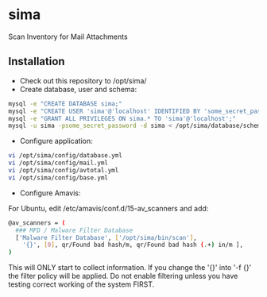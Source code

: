 # sima
Scan Inventory for Mail Attachments


## Installation

- Check out this repository to /opt/sima/
- Create database, user and schema:

```bash
mysql -e "CREATE DATABASE sima;"
mysql -e "CREATE USER 'sima'@'localhost' IDENTIFIED BY 'some_secret_password';"
mysql -e "GRANT ALL PRIVILEGES ON sima.* TO 'sima'@'localhost';"
mysql -u sima -psome_secret_password -d sima < /opt/sima/database/schema.sql
```

- Configure application:

```bash
vi /opt/sima/config/database.yml
vi /opt/sima/config/mail.yml
vi /opt/sima/config/avtotal.yml
vi /opt/sima/config/base.yml
```

- Configure Amavis:

For Ubuntu, edit /etc/amavis/conf.d/15-av_scanners and add:

```bash
@av_scanners = (
  ### MFD / Malware Filter Database
  ['Malware Filter Database', ['/opt/sima/bin/scan'],
    '{}', [0], qr/Found bad hash/m, qr/Found bad hash (.+) in/m ],
)
```

This will ONLY start to collect information. If you change the '{}' into '-f {}' the
filter policy will be applied. Do not enable filtering unless you have testing correct
working of the system FIRST.
